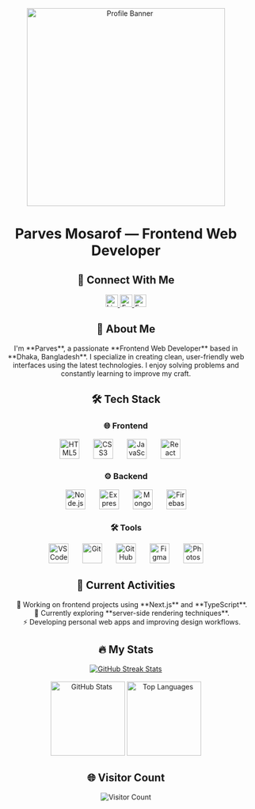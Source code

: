 <div align="center"> <img height="400" src="https://i.ibb.co.com/ynd594QG/avery-davis.png" alt="Profile Banner" /> </div>
<h1 align="center">Parves Mosarof — Frontend Web Developer</h1>
<h2 align="center">🔗 Connect With Me</h2> <div align="center"> <a href="https://www.linkedin.com/in/parves-mosarof-565b15273/" target="_blank"> <img src="https://img.shields.io/static/v1?message=LinkedIn&logo=linkedin&label=&color=0077B5&logoColor=white&style=for-the-badge" height="25" alt="LinkedIn" /> </a> <a href="https://www.facebook.com/profile.php?id=100055235052516" target="_blank"> <img src="https://img.shields.io/static/v1?message=Facebook&logo=facebook&label=&color=1877F2&logoColor=white&style=for-the-badge" height="25" alt="Facebook" /> </a> <a href="mailto:parvesmosarof2@gmail.com" target="_blank"> <img src="https://img.shields.io/static/v1?message=Email&logo=gmail&label=&color=D14836&logoColor=white&style=for-the-badge" height="25" alt="Email" /> </a> </div>
<h2 align="center">👋 About Me</h2> <p align="center"> I'm **Parves**, a passionate **Frontend Web Developer** based in **Dhaka, Bangladesh**. I specialize in creating clean, user-friendly web interfaces using the latest technologies. I enjoy solving problems and constantly learning to improve my craft. </p>

<h2 align="center">🛠 Tech Stack</h2> <h3 align="center">🌐 Frontend</h3> <div align="center"> <img src="https://cdn.jsdelivr.net/gh/devicons/devicon/icons/html5/html5-original.svg" height="40" alt="HTML5" /> <img width="20" /> <img src="https://cdn.jsdelivr.net/gh/devicons/devicon/icons/css3/css3-original.svg" height="40" alt="CSS3" /> <img width="20" /> <img src="https://cdn.jsdelivr.net/gh/devicons/devicon/icons/javascript/javascript-original.svg" height="40" alt="JavaScript" /> <img width="20" /> <img src="https://cdn.jsdelivr.net/gh/devicons/devicon/icons/react/react-original.svg" height="40" alt="React" /> <img width="20" />  </div>
<h3 align="center">⚙️ Backend</h3> <div align="center"> <img src="https://cdn.jsdelivr.net/gh/devicons/devicon/icons/nodejs/nodejs-original.svg" height="40" alt="Node.js" /> <img width="20" /> <img src="https://cdn.jsdelivr.net/gh/devicons/devicon/icons/express/express-original.svg" height="40" alt="Express.js" /> <img width="20" /> <img src="https://cdn.jsdelivr.net/gh/devicons/devicon/icons/mongodb/mongodb-original.svg" height="40" alt="MongoDB" /> <img width="20" /> <img src="https://cdn.jsdelivr.net/gh/devicons/devicon/icons/firebase/firebase-plain-wordmark.svg" height="40" alt="Firebase" /> </div>
<h3 align="center">🛠 Tools</h3> <div align="center"> <img src="https://cdn.jsdelivr.net/gh/devicons/devicon/icons/vscode/vscode-original.svg" height="40" alt="VSCode" /> <img width="20" /> <img src="https://cdn.jsdelivr.net/gh/devicons/devicon/icons/git/git-original.svg" height="40" alt="Git" /> <img width="20" /> <img src="https://cdn.jsdelivr.net/gh/devicons/devicon/icons/github/github-original.svg" height="40" alt="GitHub" /> <img width="20" /> <img src="https://cdn.jsdelivr.net/gh/devicons/devicon/icons/figma/figma-original.svg" height="40" alt="Figma" /> <img width="20" /> <img src="https://cdn.jsdelivr.net/gh/devicons/devicon/icons/photoshop/photoshop-plain.svg" height="40" alt="Photoshop" /> </div>

<h2 align="center">🚀 Current Activities</h2>
<div align="center"> <ul style="list-style: none;"> <li>🔭 Working on frontend projects using **Next.js** and **TypeScript**.</li> <li>🌱 Currently exploring **server-side rendering techniques**.</li> <li>⚡ Developing personal web apps and improving design workflows.</li> </ul> </div>

<h2 align="center">🔥 My Stats</h2> <div align="center"> <a href="https://git.io/streak-stats"> <img src="https://nirzak-streak-stats.vercel.app?user=parves2023&theme=dark" alt="GitHub Streak Stats" /> </a> <br><br> <img src="https://github-readme-stats.vercel.app/api?username=parves2023&show_icons=true&theme=dracula&hide_border=false&count_private=true" height="150" alt="GitHub Stats" /> <img src="https://github-readme-stats.vercel.app/api/top-langs?username=parves2023&layout=compact&theme=dracula&hide_border=false" height="150" alt="Top Languages" /> </div>
<h2 align="center">🌐 Visitor Count</h2> <div align="center"> <img src="https://visitor-badge.laobi.icu/badge?page_id=parves2023.parves2023" alt="Visitor Count" /> </div>

